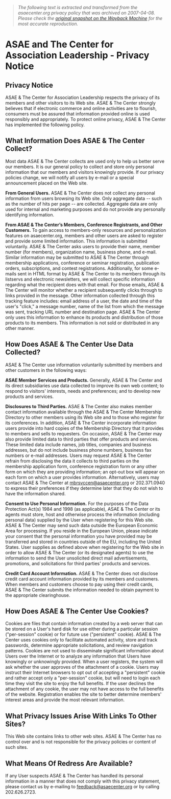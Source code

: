 > *The following text is extracted and transformed from the asaecenter.org privacy policy that was archived on 2007-04-08. Please check the [original snapshot on the Wayback Machine](https://web.archive.org/web/20070408172826id_/http%3A//asaecenter.org/content.cfm%3FItemNumber%3D8088%26navItemNumber%3D16215) for the most accurate reproduction.*

# ASAE and The Center for Association Leadership - Privacy Notice

## Privacy Notice

ASAE & The Center for Association Leadership respects the privacy of its members and other visitors to its Web site. ASAE & The Center strongly believes that if electronic commerce and online activities are to flourish, consumers must be assured that information provided online is used responsibly and appropriately. To protect online privacy, ASAE & The Center has implemented the following policy.

## What Information Does ASAE & The Center Collect?

Most data ASAE & The Center collects are used only to help us better serve our members. It is our general policy to collect and store only personal information that our members and visitors knowingly provide. If our privacy policies change, we will notify all users by e-mail or a special announcement placed on the Web site.

**From General Users.** ASAE & The Center does not collect any personal information from users browsing its Web site. Only aggregate data -- such as the number of hits per page -- are collected. Aggregate data are only used for internal and marketing purposes and do not provide any personally identifying information.

**From ASAE & The Center’s Members, Conference Registrants, and Other Customers.** To gain access to members-only resources and personalization features on asaecenter.org, members and other users are asked to register and provide some limited information. This information is submitted voluntarily. ASAE & The Center asks users to provide their name, member number (for members), organization name, business phone, and e-mail. Similar information may be submitted to ASAE & The Center through membership applications, conference or seminar registration, publication orders, subscriptions, and contest registrations. Additionally, for some e-mails sent in HTML format by ASAE & The Center to its members through its listservs and electronic newsletters, we will collect specific information regarding what the recipient does with that email. For those emails, ASAE & The Center will monitor whether a recipient subsequently clicks through to links provided in the message. Other information collected through this tracking feature includes: email address of a user, the date and time of the user's "click," a message number, name of the list from which the message was sent, tracking URL number and destination page. ASAE & The Center only uses this information to enhance its products and distribution of those products to its members. This information is not sold or distributed in any other manner. 

## How Does ASAE & The Center Use Data Collected?

ASAE & The Center use information voluntarily submitted by members and other customers in the following ways:

**ASAE Member Services and Products.** Generally, ASAE & The Center and its direct subsidiaries use data collected to improve its own web content; to respond to visitors' interests, needs and preferences; and to develop new products and services.

**Disclosures to Third Parties.** ASAE & The Center also makes member contact information available through the ASAE & The Center Membership Directory to other members using its Web site and to those who register for its conferences. In addition, ASAE & The Center incorporate information users provide into hard copies of the Membership Directory that it provides to members and sells to requesters. On occasion, ASAE & The Center may also provide limited data to third parties that offer products and services. These limited data include names, job titles, companies and business addresses, but do not include business phone numbers, business fax numbers or e-mail addresses. Users may request ASAE & The Center refrain from disclosing the data it collects to third parties on the membership application form, conference registration form or any other form on which they are providing information; an opt-out box will appear on each form on which a user provides information. Alternatively, users may contact ASAE & The Center at [mbrsvccen@asaecenter.org](mailto:mbrsvccen@asaecenter.org) or 202.371.0940 to express their preferences if they determine later that they do not wish to have the information shared.

**Consent to Use Personal Information.** For the purposes of the Data Protection Act(s) 1984 and 1998 (as applicable), ASAE & The Center or its agents must store, host and otherwise process the information (including personal data) supplied by the User when registering for this Web site. ASAE & The Center may send such data outside the European Economic Area for processing. If you reside in the European Union, please indicate your consent that the personal information you have provided may be transferred and stored in countries outside of the EU, including the United States. User supplies as defined above when registering for the Web site in order to allow ASAE & The Center (or its designated agents) to use the information to send the User unsolicited direct mail advertisements, promotions, and solicitations for third parties' products and services.

**Credit Card Account Information.** ASAE & The Center does not disclose credit card account information provided by its members and customers. When members and customers choose to pay using their credit cards, ASAE & The Center submits the information needed to obtain payment to the appropriate clearinghouse.

## How Does ASAE & The Center Use Cookies?

Cookies are files that contain information created by a web server that can be stored on a User's hard disk for use either during a particular session ("per-session" cookie) or for future use ("persistent" cookie). ASAE & The Center uses cookies only to facilitate automated activity, store and track passwords, determine appropriate solicitations, and review navigation patterns. Cookies are not used to disseminate significant information about Users over the Internet or to analyze any information that Users have knowingly or unknowingly provided. When a user registers, the system will ask whether the user approves of the attachment of a cookie. Users may instruct their Internet browsers to opt out of accepting a "persistent" cookie and rather accept only a "per-session" cookie, but will need to login each time they visit the site to enjoy the full benefits. If the user declines the attachment of any cookie, the user may not have access to the full benefits of the website. Registration enables the site to better determine members' interest areas and provide the most relevant information.

## What Privacy Issues Arise With Links To Other Sites?

This Web site contains links to other web sites. ASAE & The Center has no control over and is not responsible for the privacy policies or content of such sites.

## What Means Of Redress Are Available?

If any User suspects ASAE & The Center has handled its personal information in a manner that does not comply with this privacy statement, please contact us by e-mailing to [feedback@asaecenter.org](mailto:feedback@asaecenter.org) or by calling 202.626.2723.
